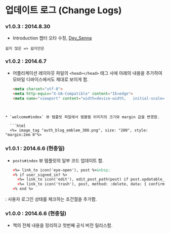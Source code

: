 # 업데이트 로그 (Change Logs)

### v1.0.3 : 2014.8.30

* Introduction 챕터 오타 수정, [Dev_Senna](mailto:dev.senna@gmail.com )

```
쉽지 많은 => 쉽지만은
```


### v1.0.2 : 2014.6.7

* 어플리케이션 레이아웃 파일의 `<head></head>` 태그 사에 아래의 내용을 추가하여 모바일 디바이스에서도 제대로 보이게 함.

  ```html
  <meta charset="utf-8">
  <meta http-equiv="X-UA-Compatible" content="IE=edge">
  <meta name="viewport" content="width=device-width,   initial-scale=1.0, maximum-scale=1.0, user-scalable=0" />
```


* `welcome#index` 뷰 템플릿 파일에서 엠블렘 이미지의 크기와 margin 값을 변경함.

  ```html
  <%= image_tag "auth_blog_emblem_300.png", size: "200", style: "margin:2em 0"%>
  ```

### v1.0.1 : 2014.6.6 (현충일)

* `posts#index` 뷰 템플릿의 일부 코드 업데이트 함.

  ```html
  <%= link_to icon('eye-open'), post %>&nbsp;
  <% if user_signed_in? %>
    <%= link_to icon('edit'), edit_post_path(post) if post.updatable_by? current_user %>&nbsp;
    <%= link_to icon('trash'), post, method: :delete, data: { confirm: 'Are you sure?' } if post.deletable_by? current_user %>
  <% end %>
  ```

: 사용자 로그인 상태를 체크하는 조건절을 추가함.


### v1.0.0 :  2014.6.6 (현충일)

* 책의 전체 내용을 정리하고 첫번째 공식 버전 릴리스함.


